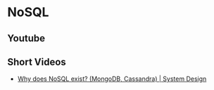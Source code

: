 # NoSQL


## Youtube 


## Short Videos

- [Why does NoSQL exist? (MongoDB, Cassandra) | System Design](https://www.youtube.com/watch?v=YDR3D2bsv9Y)